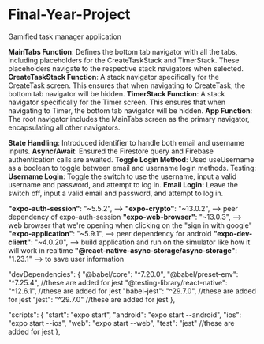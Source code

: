 # Final-Year-Project

Gamified task manager application

**MainTabs Function**: Defines the bottom tab navigator with all the tabs, including placeholders for the CreateTaskStack and TimerStack. These placeholders navigate to the respective stack navigators when selected.
**CreateTaskStack Function**: A stack navigator specifically for the CreateTask screen. This ensures that when navigating to CreateTask, the bottom tab navigator will be hidden.
**TimerStack Function**: A stack navigator specifically for the Timer screen. This ensures that when navigating to Timer, the bottom tab navigator will be hidden.
**App Function**: The root navigator includes the MainTabs screen as the primary navigator, encapsulating all other navigators.

**State Handling**: Introduced identifier to handle both email and username inputs.
**Async/Await**: Ensured the Firestore query and Firebase authentication calls are awaited.
**Toggle Login Method**: Used useUsername as a boolean to toggle between email and username login methods.
Testing:
**Username Login**: Toggle the switch to use the username, input a valid username and password, and attempt to log in.
**Email Login:** Leave the switch off, input a valid email and password, and attempt to log in.

**"expo-auth-session"**: "~5.5.2", -->
**"expo-crypto"**: "~13.0.2", --> peer dependency of expo-auth-session
**"expo-web-browser"**: "~13.0.3", --> web browser that we're opening when clicking on the "sign in with google"  
**"expo-application"**: "~5.9.1", --> peer dependency for android
**"expo-dev-client"**: "~4.0.20", --> build application and run on the simulator like how it will work in realtime
**"@react-native-async-storage/async-storage"**: "1.23.1" --> to save user information




 "devDependencies": {
    "@babel/core": "^7.20.0",
    "@babel/preset-env": "^7.25.4",    //these are added for jest
    "@testing-library/react-native": "^12.6.1", //these are added for jest
    "babel-jest": "^29.7.0", //these are added for jest
    "jest": "^29.7.0" //these are added for jest
  },


   "scripts": {
    "start": "expo start",
    "android": "expo start --android",
    "ios": "expo start --ios",
    "web": "expo start --web",
    "test": "jest" //these are added for jest
  },